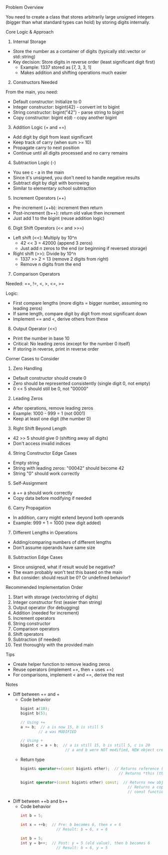 Problem Overview

  You need to create a class that stores arbitrarily large unsigned integers (bigger than what standard types can
  hold) by storing digits internally.

  Core Logic & Approach

  1. Internal Storage

  - Store the number as a container of digits (typically std::vector<int> or std::string)
  - Key decision: Store digits in reverse order (least significant digit first)
    - Example: 1337 stored as [7, 3, 3, 1]
    - Makes addition and shifting operations much easier

  2. Constructors Needed

  From the main, you need:
  - Default constructor: Initialize to 0
  - Integer constructor: bigint(42) - convert int to bigint
  - String constructor: bigint("42") - parse string to bigint
  - Copy constructor: bigint e(d) - copy another bigint

  3. Addition Logic (+ and +=)

  - Add digit by digit from least significant
  - Keep track of carry (when sum >= 10)
  - Propagate carry to next position
  - Continue until all digits processed and no carry remains

  4. Subtraction Logic (-)

  - You see c - a in the main
  - Since it's unsigned, you don't need to handle negative results
  - Subtract digit by digit with borrowing
  - Similar to elementary school subtraction

  5. Increment Operators (++)

  - Pre-increment (++b): increment then return
  - Post-increment (b++): return old value then increment
  - Just add 1 to the bigint (reuse addition logic)

  6. Digit Shift Operators (<< and >>=)

  - Left shift (<<): Multiply by 10^n
    - 42 << 3 = 42000 (append 3 zeros)
    - Just add n zeros to the end (or beginning if reversed storage)
  - Right shift (>>): Divide by 10^n
    - 1337 >> 2 = 13 (remove 2 digits from right)
    - Remove n digits from the end

  7. Comparison Operators

  Needed: ==, !=, <, >, <=, >=

  Logic:
  - First compare lengths (more digits = bigger number, assuming no leading zeros)
  - If same length, compare digit by digit from most significant down
  - Implement == and <, derive others from these

  8. Output Operator (<<)

  - Print the number in base 10
  - Critical: No leading zeros (except for the number 0 itself)
  - If storing in reverse, print in reverse order

  Corner Cases to Consider

  1. Zero Handling

  - Default constructor should create 0
  - Zero should be represented consistently (single digit 0, not empty)
  - 0 << 5 should still be 0, not "00000"

  2. Leading Zeros

  - After operations, remove leading zeros
  - Example: 1000 - 999 = 1 (not 0001)
  - Keep at least one digit (the number 0)

  3. Right Shift Beyond Length

  - 42 >> 5 should give 0 (shifting away all digits)
  - Don't access invalid indices

  4. String Constructor Edge Cases

  - Empty string
  - String with leading zeros: "00042" should become 42
  - String "0" should work correctly

  5. Self-Assignment

  - a += a should work correctly
  - Copy data before modifying if needed

  6. Carry Propagation

  - In addition, carry might extend beyond both operands
  - Example: 999 + 1 = 1000 (new digit added)

  7. Different Lengths in Operations

  - Adding/comparing numbers of different lengths
  - Don't assume operands have same size

  8. Subtraction Edge Cases

  - Since unsigned, what if result would be negative?
  - The exam probably won't test this based on the main
  - But consider: should result be 0? Or undefined behavior?

  Recommended Implementation Order

  1. Start with storage (vector/string of digits)
  2. Integer constructor first (easier than string)
  3. Output operator (for debugging)
  4. Addition (needed for increment)
  5. Increment operators
  6. String constructor
  7. Comparison operators
  8. Shift operators
  9. Subtraction (if needed)
  10. Test thoroughly with the provided main

  Tips

  - Create helper function to remove leading zeros
  - Reuse operators (implement +=, then + uses +=)
  - For comparisons, implement < and ==, derive the rest

  Notes
  - Diff between += and +
    - Code behavior
        ```cpp
        bigint a(10);
        bigint b(5);

        // Using +=
        a += b;  // a is now 15, b is still 5
                // a was MODIFIED

        // Using +
        bigint c = a + b;  // a is still 15, b is still 5, c is 20
                            // a and b were NOT modified, NEW object created
        ```
    - Return type
        ```cpp
        bigint& operator+=(const bigint& other);  // Returns reference (&)
                                                    // Returns *this (the modified object)

        bigint operator+(const bigint& other) const;  // Returns new object (no &)
                                                        // Returns a copy
                                                        // const function (doesn't modify)
        ```
- Diff between ++b and b++
    - Code behavior
        ```cpp
        int b = 5;

        int x = ++b;  // Pre: b becomes 6, then x = 6
                        // Result: b = 6, x = 6

        int b = 5;
        int y = b++;  // Post: y = 5 (old value), then b becomes 6
                        // Result: b = 6, y = 5
        ```
